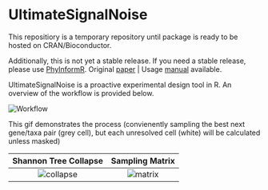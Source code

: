 # UltimateSignalNoise
This repositiory is a temporary repository until package is ready to be hosted on CRAN/Bioconductor.

Additionally, this is not yet a stable release. If you need a stable release, please use [PhyInformR](https://cran.r-project.org/src/contrib/Archive/PhyInformR/PhyInformR_1.0.tar.gz). Original [paper](https://bmcevolbiol.biomedcentral.com/articles/10.1186/s12862-016-0837-3) | Usage [manual](https://carolinafishes.github.io/software/phyinformR/) available.

UltimateSignalNoise is a proactive experimental design tool in R. An overview of the workflow is provided below.

![Workflow](https://github.com/jnickfisk/UltimateSignalNoise/blob/main/doc_images/Aim%204%402x.png)




This gif demonstrates the process (convienently sampling the best next gene/taxa pair (grey cell), but each unresolved cell (white) will be calculated unless masked)

Shannon Tree Collapse             |  Sampling Matrix
:-------------------------:|:-------------------------:
![collapse](https://github.com/jnickfisk/UltimateSignalNoise/blob/main/doc_images/collapse2.gif)  |  ![matrix](https://github.com/jnickfisk/UltimateSignalNoise/blob/main/doc_images/collapse1.gif)


